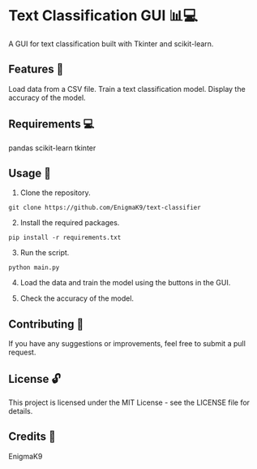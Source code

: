 # Text Classification GUI 📊💻
A GUI for text classification built with Tkinter and scikit-learn.

## Features 🎯
Load data from a CSV file.
Train a text classification model.
Display the accuracy of the model.
## Requirements 💻
pandas
scikit-learn
tkinter
## Usage 🚀
1. Clone the repository.

```git clone https://github.com/EnigmaK9/text-classifier```

2. Install the required packages.

```pip install -r requirements.txt```

3. Run the script.

```python main.py```

4. Load the data and train the model using the buttons in the GUI.

5. Check the accuracy of the model.

## Contributing 🤝
If you have any suggestions or improvements, feel free to submit a pull request.

## License 🔓
This project is licensed under the MIT License - see the LICENSE file for details.

## Credits 🙏
EnigmaK9